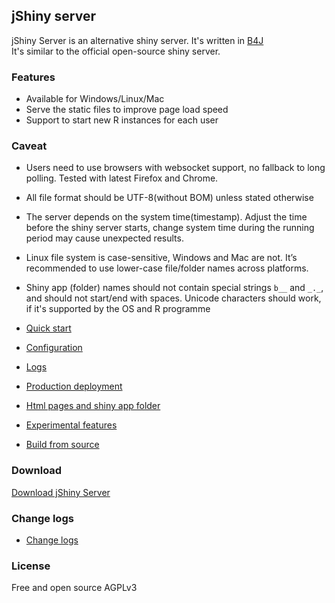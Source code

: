 ## jShiny server
  jShiny Server is an alternative shiny server. It's written in [B4J](https://b4x.com/b4j.html)  
   It's similar to the official open-source shiny server.
   
### Features   
   *  Available for Windows/Linux/Mac
   *  Serve the static files to improve page load speed
   *  Support to start new R instances for each user 

### Caveat
   *  Users need to use browsers with websocket support, no fallback to long polling. Tested with latest Firefox and Chrome.
   *  All file format should be UTF-8(without BOM) unless stated otherwise
   *  The server depends on the system time(timestamp). Adjust the time before the shiny server starts, change system time during the running period may cause unexpected results.
   *  Linux file system is case-sensitive, Windows and Mac are not. It’s recommended to use lower-case file/folder names across platforms.
   *  Shiny app (folder) names should not contain special strings `b__` and `_._`, and should not start/end with spaces. Unicode characters should work, if it's supported by the OS and R programme
   
 
 
* [Quick start] 
* [Configuration]
* [Logs]
* [Production deployment]
* [Html pages and shiny app folder]
* [Experimental features]
* [Build from source]

### Download
  [Download jShiny Server]

### Change logs
* [Change logs] 
  
### License
   Free and open source AGPLv3
   


[Download jShiny Server]: ../../releases
[Change logs]: documents/changelogs.md

[Quick start]: documents/quickstart.md
[Configuration]: documents/configuration.md
[Logs]: documents/logs.md
[Html pages and shiny app folder]: documents/htmlpages.md
[Production deployment]: documents/production.md
[Experimental features]: documents/betafeatures.md
[Build from source]: documents/build.md
